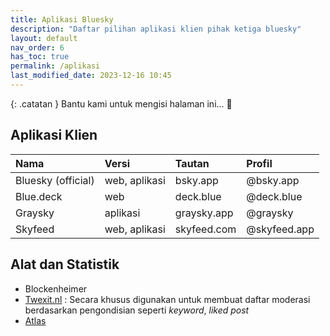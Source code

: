 ```yaml
---
title: Aplikasi Bluesky
description: "Daftar pilihan aplikasi klien pihak ketiga bluesky"
layout: default
nav_order: 6
has_toc: true
permalink: /aplikasi
last_modified_date: 2023-12-16 10:45
---
```


{: .catatan }
Bantu kami untuk mengisi halaman ini... 🥺

## Aplikasi Klien

| Nama          | Versi          | Tautan | Profil
|:------------- |:------------------|:------|:-----|
| Bluesky (official) | web, aplikasi | bsky.app  | @bsky.app |
| Blue.deck | web | deck.blue  | @deck.blue |
| Graysky| aplikasi | graysky.app   | @graysky
| Skyfeed| web, aplikasi | skyfeed.com  | @skyfeed.app

## Alat dan Statistik

* Blockenheimer
* [Twexit.nl](https://twexit.nl) : Secara khusus digunakan untuk membuat daftar moderasi berdasarkan pengondisian seperti *keyword*, *liked post*
* [Atlas](https://bsky.jazco.dev)